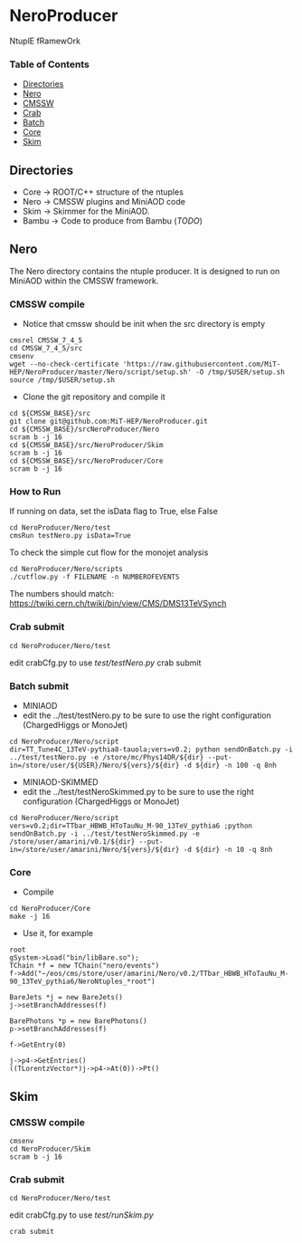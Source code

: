 # NeroProducer
NtuplE fRamewOrk

### Table of Contents
- [Directories](#user-content-directories)
- [Nero](#user-content-nero)
- [CMSSW](#user-content-cmssw)
- [Crab](#user-content-crab-submit)
- [Batch](#user-content-batch-submit)
- [Core](#user-content-core)
- [Skim](#user-content-skim)

## Directories
* Core -> ROOT/C++ structure of the ntuples
* Nero -> CMSSW plugins and MiniAOD code
* Skim -> Skimmer for the MiniAOD. 
* Bambu -> Code to produce from Bambu (_TODO_)

## Nero
The Nero directory contains the ntuple producer. It is designed to run on MiniAOD within the CMSSW framework.


### CMSSW compile
* Notice that cmssw should be init when the src directory is empty
```
cmsrel CMSSW_7_4_5
cd CMSSW_7_4_5/src
cmsenv
wget --no-check-certificate 'https://raw.githubusercontent.com/MiT-HEP/NeroProducer/master/Nero/script/setup.sh' -O /tmp/$USER/setup.sh
source /tmp/$USER/setup.sh
```
* Clone the git repository and compile it
```
cd ${CMSSW_BASE}/src
git clone git@github.com:MiT-HEP/NeroProducer.git
cd ${CMSSW_BASE}/srcNeroProducer/Nero
scram b -j 16
cd ${CMSSW_BASE}/src/NeroProducer/Skim
scram b -j 16
cd ${CMSSW_BASE}/src/NeroProducer/Core
scram b -j 16
```

### How to Run
If running on data, set the isData flag to True, else False
```
cd NeroProducer/Nero/test
cmsRun testNero.py isData=True
```

To check the simple cut flow for the monojet analysis
```
cd NeroProducer/Nero/scripts
./cutflow.py -f FILENAME -n NUMBEROFEVENTS
```
The numbers should match: https://twiki.cern.ch/twiki/bin/view/CMS/DMS13TeVSynch

### Crab submit
```
cd NeroProducer/Nero/test
```
edit crabCfg.py to use _test/testNero.py_
crab submit

### Batch submit
* MINIAOD
* edit the ../test/testNero.py to be sure to use the right configuration (ChargedHiggs or MonoJet) 
```
cd NeroProducer/Nero/script
dir=TT_Tune4C_13TeV-pythia8-tauola;vers=v0.2; python sendOnBatch.py -i ../test/testNero.py -e /store/mc/Phys14DR/${dir} --put-in=/store/user/${USER}/Nero/${vers}/${dir} -d ${dir} -n 100 -q 8nh
```
* MINIAOD-SKIMMED
* edit the ../test/testNeroSkimmed.py to be sure to use the right configuration (ChargedHiggs or MonoJet) 
```
cd NeroProducer/Nero/script
vers=v0.2;dir=TTbar_HBWB_HToTauNu_M-90_13TeV_pythia6 ;python sendOnBatch.py -i ../test/testNeroSkimmed.py -e /store/user/amarini/v0.1/${dir} --put-in=/store/user/amarini/Nero/${vers}/${dir} -d ${dir} -n 10 -q 8nh
```

### Core
* Compile
```
cd NeroProducer/Core
make -j 16
```
* Use it, for example
```
root
gSystem->Load("bin/libBare.so");
TChain *f = new TChain("nero/events")
f->Add("~/eos/cms/store/user/amarini/Nero/v0.2/TTbar_HBWB_HToTauNu_M-90_13TeV_pythia6/NeroNtuples_*root")

BareJets *j = new BareJets()
j->setBranchAddresses(f)

BarePhotons *p = new BarePhotons()
p->setBranchAddresses(f)

f->GetEntry(0)

j->p4->GetEntries()
((TLorentzVector*)j->p4->At(0))->Pt()
```

## Skim

### CMSSW compile
```
cmsenv
cd NeroProducer/Skim
scram b -j 16
```

### Crab submit
```
cd NeroProducer/Nero/test
```
edit crabCfg.py to use _test/runSkim.py_
```
crab submit
```
